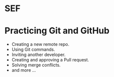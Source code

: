 # SEF

# Practicing Git and GitHub

- Creating a new remote repo.
- Using Git commands.
- Inviting another developer.
- Creating and approving a Pull request.
- Solving merge conflicts.
- and more ...
